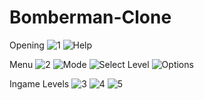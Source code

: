 # Bomberman-Clone

 Opening
 ![1](https://github.com/RecepCanAkan/Bomberman-Clone/assets/132308952/8213740a-28e6-42f0-b2e3-bbaca6030c61)
![Help](https://github.com/RecepCanAkan/Bomberman-Clone/assets/132308952/d2724371-8d3d-4cf6-ad98-569d4bb193b5)

 Menu
![2](https://github.com/RecepCanAkan/Bomberman-Clone/assets/132308952/ac0fd5a6-a965-4596-94aa-534bfff34b46)
![Mode](https://github.com/RecepCanAkan/Bomberman-Clone/assets/132308952/57012bfc-4a83-4707-a44d-f06462c08208)
![Select Level](https://github.com/RecepCanAkan/Bomberman-Clone/assets/132308952/1510ea22-c759-491c-93c2-2be70f8a081a)
![Options](https://github.com/RecepCanAkan/Bomberman-Clone/assets/132308952/143a508b-4cc2-4e39-bea6-b4f43ff795c0)

 Ingame Levels
![3](https://github.com/RecepCanAkan/Bomberman-Clone/assets/132308952/553675c6-a110-492b-9a3e-c430f9959808)
![4](https://github.com/RecepCanAkan/Bomberman-Clone/assets/132308952/c7d69c6e-132b-4095-981b-a5e04c1c6f6a)
![5](https://github.com/RecepCanAkan/Bomberman-Clone/assets/132308952/4ca4b58c-080a-4a92-b603-c6240d2b0389)
